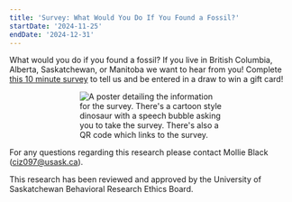 ```yaml
---
title: 'Survey: What Would You Do If You Found a Fossil?'
startDate: '2024-11-25'
endDate: '2024-12-31'
---
```


What would you do if you found a fossil? If you live in British Columbia, Alberta, Saskatchewan, or Manitoba we want to hear from you! Complete [this 10 minute survey](https://www.surveymonkey.ca/r/7CRY8N7) to tell us and be entered in a draw to win a gift card!

<figure style="display:flex; align-items: center; justify-content: center; flex-direction: column;">
    <img src="/announcement-media/mollieBlackPoster.png" alt="A poster detailing the information for the survey. There's a cartoon style dinosaur with a speech bubble asking you to take the survey. There's also a QR code which links to the survey." style="max-width: 60%;">
    <figcaption>
    </figcaption>
</figure>

For any questions regarding this research please contact Mollie Black (ciz097@usask.ca).

This research has been reviewed and approved by the University of Saskatchewan Behavioral Research Ethics Board.
